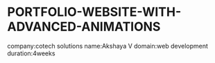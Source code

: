 # PORTFOLIO-WEBSITE-WITH-ADVANCED-ANIMATIONS
company:cotech solutions
name:Akshaya V
domain:web development
duration:4weeks
